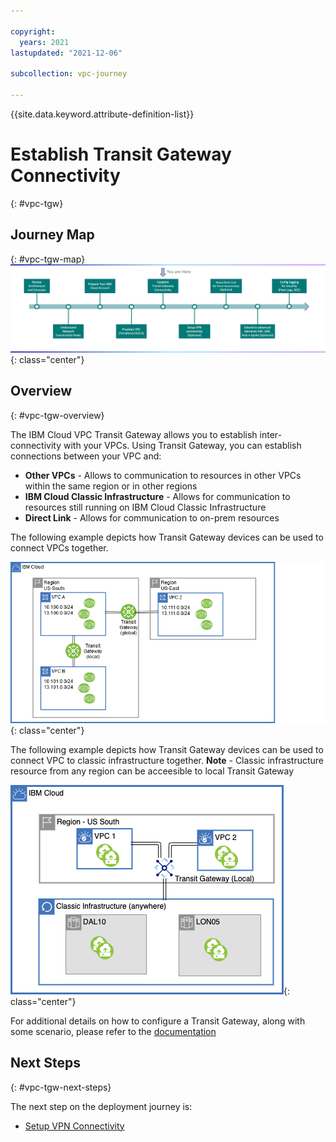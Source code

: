 ```yaml
---

copyright:
  years: 2021
lastupdated: "2021-12-06"

subcollection: vpc-journey

---
```


{{site.data.keyword.attribute-definition-list}}

# Establish Transit Gateway Connectivity
{: #vpc-tgw}



## Journey Map
{: #vpc-tgw-map}
![Architecture](images/tgw/journey-map.png){: class="center"}

 

## Overview
{: #vpc-tgw-overview}



The IBM Cloud VPC Transit Gateway allows you to establish inter-connectivity with your VPCs. Using Transit Gateway, you can establish connections between your VPC and:

- **Other VPCs** - Allows to communication to resources in other VPCs within the same region or in other regions
- **IBM Cloud Classic Infrastructure** - Allows for communication to resources still running on IBM Cloud Classic Infrastructure
- **Direct Link** - Allows for communication to on-prem resources



The following example depicts how Transit Gateway devices can be used to connect VPCs together.


   ![Architecture](images/tgw/tgw-arch-sample1.png){: class="center"}
   

The following example depicts how Transit Gateway devices can be used to connect VPC to classic infrastructure together.
**Note** - Classic infrastructure resource from any region can be acceesible to local Transit Gateway
    
   ![Architecture](images/tgw/vpc-to-classic-tgw.png){: class="center"}

For additional details on how to configure a Transit Gateway, along with some scenario, please refer to the [documentation](https://{DomainName}/docs/transit-gateway?topic=transit-gateway-about)


## Next Steps
{: #vpc-tgw-next-steps}

The next step on the deployment journey is:

* [Setup VPN Connectivity](/docs/vpc-journey?topic=vpc-journey-vpc-vpn)
